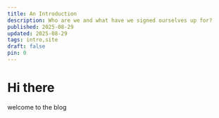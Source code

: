 ```yaml
---
title: An Introduction
description: Who are we and what have we signed ourselves up for?
published: 2025-08-29
updated: 2025-08-29
tags: intro,site
draft: false
pin: 0
---
```

# Hi there

welcome to the blog